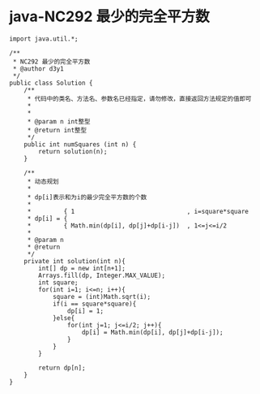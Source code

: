 # java-NC292 最少的完全平方数


    import java.util.*;
    
    /**
     * NC292 最少的完全平方数
     * @author d3y1
     */
    public class Solution {
        /**
         * 代码中的类名、方法名、参数名已经指定，请勿修改，直接返回方法规定的值即可
         *
         *
         * @param n int整型
         * @return int整型
         */
        public int numSquares (int n) {
            return solution(n);
        }
    
        /**
         * 动态规划
         *
         * dp[i]表示和为i的最少完全平方数的个数
         * 
         *         { 1                               , i=square*square
         * dp[i] = {
         *         { Math.min(dp[i], dp[j]+dp[i-j])  , 1<=j<=i/2
         *
         * @param n
         * @return
         */
        private int solution(int n){
            int[] dp = new int[n+1];
            Arrays.fill(dp, Integer.MAX_VALUE);
            int square;
            for(int i=1; i<=n; i++){
                square = (int)Math.sqrt(i);
                if(i == square*square){
                    dp[i] = 1;
                }else{
                    for(int j=1; j<=i/2; j++){
                        dp[i] = Math.min(dp[i], dp[j]+dp[i-j]);
                    }
                }
            }
    
            return dp[n];
        }
    }

  

